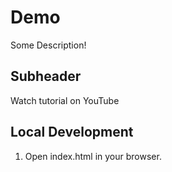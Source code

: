 # Demo
Some Description!

## Subheader

Watch tutorial on YouTube

## Local Development
1. Open index.html in your browser.